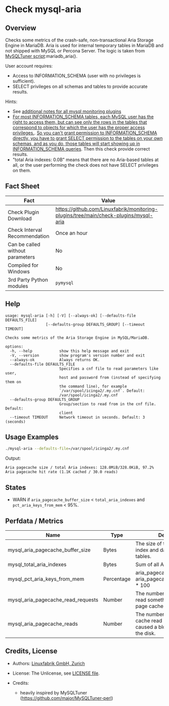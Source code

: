 # Check mysql-aria

## Overview

Checks some metrics of the crash-safe, non-transactional Aria Storage Engine in MariaDB. Aria is used for internal temporary tables in MariaDB and not shipped with MySQL or Percona Server. The logic is taken from [MySQLTuner script](https://github.com/major/MySQLTuner-perl):mariadb_aria().

User account requires:

* Access to INFORMATION_SCHEMA (user with no privileges is sufficient).
* SELECT privileges on all schemas and tables to provide accurate results.

Hints:

* See [additional notes for all mysql monitoring plugins](https://github.com/Linuxfabrik/monitoring-plugins/blob/main/PLUGINS-MYSQL.md)
* [For most INFORMATION_SCHEMA tables, each MySQL user has the right to access them, but can see only the rows in the tables that correspond to objects for which the user has the proper access privileges.](https://dev.mysql.com/doc/refman/5.7/en/information-schema-introduction.html#information-schema-privileges). [So you can't grant permission to INFORMATION_SCHEMA directly, you have to grant SELECT permission to the tables on your own schemas, and as you do, those tables will start showing up in INFORMATION_SCHEMA queries](https://stackoverflow.com/questions/60499772/cannot-grant-mysql-user-access-to-information-schema-database). Then this check provide correct results.
* "total Aria indexes: 0.0B" means that there are no Aria-based tables at all, or the user performing the check does not have SELECT privileges on them.


## Fact Sheet

| Fact | Value |
|----|----|
| Check Plugin Download                 | <https://github.com/Linuxfabrik/monitoring-plugins/tree/main/check-plugins/mysql-aria> |
| Check Interval Recommendation         | Once an hour |
| Can be called without parameters      | No |
| Compiled for Windows                  | No |
| 3rd Party Python modules              | `pymysql` |


## Help

```text
usage: mysql-aria [-h] [-V] [--always-ok] [--defaults-file DEFAULTS_FILE]
                  [--defaults-group DEFAULTS_GROUP] [--timeout TIMEOUT]

Checks some metrics of the Aria Storage Engine in MySQL/MariaDB.

options:
  -h, --help            show this help message and exit
  -V, --version         show program's version number and exit
  --always-ok           Always returns OK.
  --defaults-file DEFAULTS_FILE
                        Specifies a cnf file to read parameters like user,
                        host and password from (instead of specifying them on
                        the command line), for example
                        `/var/spool/icinga2/.my.cnf`. Default:
                        /var/spool/icinga2/.my.cnf
  --defaults-group DEFAULTS_GROUP
                        Group/section to read from in the cnf file. Default:
                        client
  --timeout TIMEOUT     Network timeout in seconds. Default: 3 (seconds)
```


## Usage Examples

```bash
./mysql-aria --defaults-file=/var/spool/icinga2/.my.cnf
```

Output:

```text
Aria pagecache size / total Aria indexes: 128.0MiB/328.0KiB, 97.2% Aria pagecache hit rate (1.1K cached / 30.0 reads)
```


## States

* WARN if `aria_pagecache_buffer_size` \< `total_aria_indexes` and `pct_aria_keys_from_mem` \< 95%.


## Perfdata / Metrics

| Name | Type | Description |
|----|----|----|
| mysql_aria_pagecache_buffer_size | Bytes | The size of the buffer used for index and data blocks for Aria tables. |
| mysql_total_aria_indexes | Bytes | Sum of all Aria Indexes. |
| mysql_pct_aria_keys_from_mem | Percentage | aria_pagecache_reads / aria_pagecache_read_requests \* 100 |
| mysql_aria_pagecache_read_requests | Number | The number of requests to read something from the Aria page cache. |
| mysql_aria_pagecache_reads | Number | The number of Aria page cache read requests that caused a block to be read from the disk. |


## Credits, License

* Authors: [Linuxfabrik GmbH, Zurich](https://www.linuxfabrik.ch)

* License: The Unlicense, see [LICENSE file](https://unlicense.org/).

* Credits:

    * heavily inspired by MySQLTuner (<https://github.com/major/MySQLTuner-perl>)
